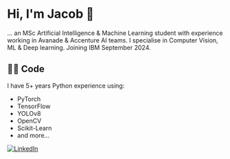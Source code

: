 # Hi, I'm Jacob 👋
... an MSc Artificial Intelligence & Machine Learning student with experience working in Avanade & Accenture AI teams. I specialise in Computer Vision, ML & Deep learning. Joining IBM September 2024.

## 👨‍💻 Code
I have 5+ years Python experience using:
- PyTorch
- TensorFlow
- YOLOv8
- OpenCV
- Scikit-Learn
- and more...

<a href="https://www.linkedin.com/in/jacob-short-ai/">![LinkedIn](https://img.shields.io/badge/LinkedIn-0077B5?style=for-the-badge&logo=linkedin&logoColor=white)</a>


<!--
**JacobShort11/JacobShort11** is a ✨ _special_ ✨ repository because its `README.md` (this file) appears on your GitHub profile.
